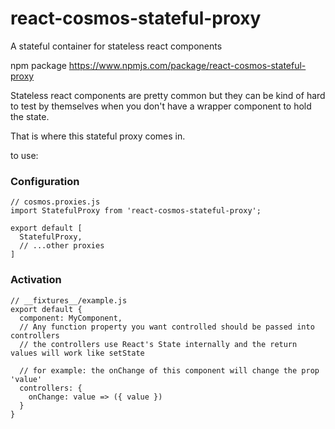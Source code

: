 # react-cosmos-stateful-proxy
A stateful container for stateless react components

npm package https://www.npmjs.com/package/react-cosmos-stateful-proxy

Stateless react components are pretty common but they can be kind of hard to test by themselves when you don't have a wrapper component to hold the state.

That is where this stateful proxy comes in.

to use:

### Configuration
```
// cosmos.proxies.js
import StatefulProxy from 'react-cosmos-stateful-proxy';

export default [
  StatefulProxy,
  // ...other proxies
]
```

### Activation
```
// __fixtures__/example.js
export default {
  component: MyComponent,
  // Any function property you want controlled should be passed into controllers
  // the controllers use React's State internally and the return values will work like setState

  // for example: the onChange of this component will change the prop 'value'
  controllers: {
    onChange: value => ({ value })
  }
}

